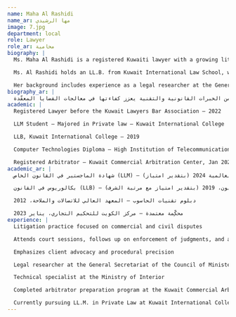 ```yaml
---
name: Maha Al Rashidi
name_ar: مها الرشيدي
image: 7.jpg
department: local
role: Lawyer
role_ar: محامية
biography: |
  Ms. Maha Al Rashidi is a registered Kuwaiti lawyer with a growing litigation practice focused on commercial and civil disputes. She currently serves as a litigator at Rawan Mishari Al-Ghazali Law Firm, where she attends court sessions, follows up on enforcement of judgments, and assists in the preparation of pleadings and legal memoranda. Her practice emphasizes dedication to client advocacy and procedural precision.

  Ms. Al Rashidi holds an LL.B. from Kuwait International Law School, where she graduated with distinction (GPA 3.82), and is currently pursuing her LL.M. in Private Law at the same institution. She has also completed the arbitrator preparation program at the Kuwait Commercial Arbitration Center, qualifying her for work in alternative dispute resolution.

  Her background includes experience as a legal researcher at the General Secretariat of the Council of Ministers and a technical specialist at the Ministry of Interior.
biography_ar: |
  الأستاذة مها الرشيدي محامية كويتية تتمتّع بممارسة تقاضٍ متنامية تركّز على المنازعات التجارية والمدنية. تحضر الجلسات، وتتابع تنفيذ الأحكام، وتشارك في إعداد صحائف الدعاوى والمذكرات القانونية، مع إيلاء عناية خاصة للدقة الإجرائية والدفاع عن مصالح العملاء. كما أكملت برنامج إعداد المحكّمين بمركز الكويت للتحكيم التجاري، وتولت مهمة التحكيم في منازعات تجارية لدى المركز. تشمل خبرتها السابقة عملها باحثة قانونية في الأمانة العامة لمجلس الوزراء، إضافةً إلى دورها أخصائية تقنية في وزارة الداخلية، ما يمنحها مزيجاً فريداً من الخبرات القانونية والتقنية يعزز كفاءتها في معالجات القضايا المعقّدة.
academic: |
  Registered Lawyer before the Kuwait Lawyers Bar Association – 2022

  LLM Student – Majored in Private law – Kuwait International College

  LLB, Kuwait International College – 2019

  Computer Technologies Diploma – High Institution of Telecommunication and Navigation – 2012

  Registered Arbitrator – Kuwait Commercial Arbitration Center, Jan 2023
academic_ar: |
  شهادة الماجستير في القانون الخاص (LLM) – كلية القانون الكويتية العالمية 2024 (بتقدير امتياز)

  بكالوريوس في القانون (LLB) – كلية الكويت العالمية للقانون، 2019 (بتقدير امتياز مع مرتبة الشرف)

  دبلوم تقنيات الحاسوب – المعهد العالي للاتصالات والملاحة، 2012

  محكِّمة معتمدة – مركز الكويت للتحكيم التجاري، يناير 2023
experience: |
  Litigation practice focused on commercial and civil disputes

  Attends court sessions, follows up on enforcement of judgments, and assists in the preparation of pleadings and legal memoranda

  Emphasizes client advocacy and procedural precision

  Legal researcher at the General Secretariat of the Council of Ministers

  Technical specialist at the Ministry of Interior

  Completed arbitrator preparation program at the Kuwait Commercial Arbitration Center

  Currently pursuing LL.M. in Private Law at Kuwait International College
---
```

